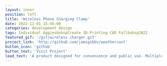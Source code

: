 ```yaml
---
layout: inner
position: left
title: 'Wireless Phone Charging Clamp'
date: 2022-12-01 15:56:00
categories: development design
tags: Individual Aggies&nbspCreate 3D-Printing CAD Fall&nbsp2022
featured_gif: '/gif/wireless charger.gif'
project_link: 'http://github.com/jamigibbs/weathercast'
button_icon: 'github'
button_text: 'Visit Project'
lead_text: 'A product designed for convenience and public use. Multiple clamps could be plugged into a single outlet to increase outlet availibility in public spaces. Especially helpful for those who always forget to bring chargers.'
---
```

